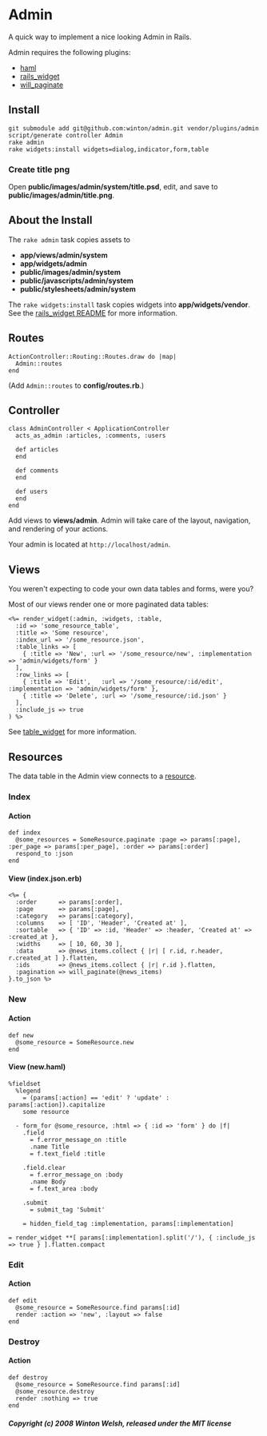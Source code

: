 Admin
=====

A quick way to implement a nice looking Admin in Rails.

Admin requires the following plugins:

* [haml](http://github.com/nex3/haml)
* [rails_widget](https://github.com/winton/rails_widget)
* [will_paginate](https://github.com/mislav/will_paginate)


Install
-------

	git submodule add git@github.com:winton/admin.git vendor/plugins/admin
	script/generate controller Admin
	rake admin
	rake widgets:install widgets=dialog,indicator,form,table

### Create title png
	
Open **public/images/admin/system/title.psd**, edit, and save to **public/images/admin/title.png**.


About the Install
-----------------

The `rake admin` task copies assets to

* **app/views/admin/system**
* **app/widgets/admin**
* **public/images/admin/system**
* **public/javascripts/admin/system**
* **public/stylesheets/admin/system**

The `rake widgets:install` task copies widgets into **app/widgets/vendor**. See the [rails_widget README](https://github.com/winton/rails_widget) for more information.


Routes
------

	ActionController::Routing::Routes.draw do |map|
	  Admin::routes
	end

(Add `Admin::routes` to **config/routes.rb**.)


Controller
----------

	class AdminController < ApplicationController
	  acts_as_admin :articles, :comments, :users
		
	  def articles
	  end
		
	  def comments
	  end
		
	  def users
	  end
	end

Add views to **views/admin**. Admin will take care of the layout, navigation, and rendering of your actions.

Your admin is located at `http://localhost/admin`.


Views
-----

You weren't expecting to code your own data tables and forms, were you?

Most of our views render one or more paginated data tables:

	<%= render_widget(:admin, :widgets, :table,
	  :id => 'some_resource_table',
	  :title => 'Some resource',
	  :index_url => '/some_resource.json',
	  :table_links => [
	    { :title => 'New', :url => '/some_resource/new', :implementation => 'admin/widgets/form' }
	  ],
	  :row_links => [
	    { :title => 'Edit',   :url => '/some_resource/:id/edit', :implementation => 'admin/widgets/form' },
	    { :title => 'Delete', :url => '/some_resource/:id.json' }
	  ],
	  :include_js => true
	) %>

See [table_widget](https://github.com/winton/table_widget) for more information.


Resources
---------

The data table in the Admin view connects to a [resource](http://api.rubyonrails.org/classes/ActionController/Resources.html).

### Index

#### Action

	def index
	  @some_resources = SomeResource.paginate :page => params[:page], :per_page => params[:per_page], :order => params[:order]
	  respond_to :json
	end

#### View (**index.json.erb**)

	<%= {
	  :order      => params[:order],
	  :page       => params[:page],
	  :category   => params[:category],
	  :columns    => [ 'ID', 'Header', 'Created at' ],
	  :sortable   => { 'ID' => :id, 'Header' => :header, 'Created at' => :created_at },
	  :widths     => [ 10, 60, 30 ],
	  :data       => @news_items.collect { |r| [ r.id, r.header, r.created_at ] }.flatten,
	  :ids        => @news_items.collect { |r| r.id }.flatten,
	  :pagination => will_paginate(@news_items)
	}.to_json %>

### New

#### Action

	def new
	  @some_resource = SomeResource.new
	end

#### View (**new.haml**)

	%fieldset
	  %legend
	    = (params[:action] == 'edit' ? 'update' : params[:action]).capitalize
	    some resource

	  - form_for @some_resource, :html => { :id => 'form' } do |f|
	    .field
	      = f.error_message_on :title
	      .name Title
	      = f.text_field :title

	    .field.clear
	      = f.error_message_on :body
	      .name Body
	      = f.text_area :body

	    .submit
	      = submit_tag 'Submit'

	    = hidden_field_tag :implementation, params[:implementation]

	= render_widget **[ params[:implementation].split('/'), { :include_js => true } ].flatten.compact


### Edit

#### Action

	def edit
	  @some_resource = SomeResource.find params[:id]
	  render :action => 'new', :layout => false
	end

### Destroy

#### Action

	def destroy
	  @some_resource = SomeResource.find params[:id]
	  @some_resource.destroy
	  render :nothing => true
	end

##### Copyright (c) 2008 Winton Welsh, released under the MIT license